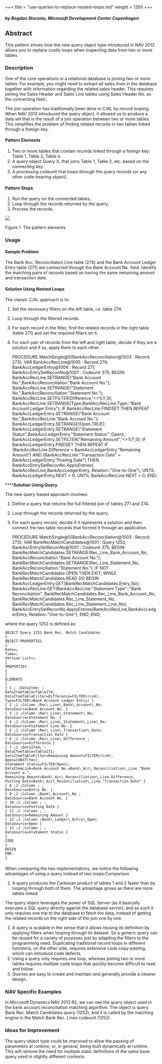 +++
title = "use-queries-to-replace-nested-loops.md"
weight = 1350
+++
#### _by Bogdan Sturzoiu, Microsoft Development Center Copenhagen_

## **Abstract**

This pattern shows how the new query object type introduced in NAV 2013 allows you to replace costly loops when inspecting data from two or more tables.

### **Description**

One of the core operations in a relational database is joining two or more tables. For example, you might need to extract all sales lines in the database together with information regarding the related sales header. This requires joining the Sales Header and Sales Line tables using Sales Header No. as the connecting field.;

The join operation has traditionally been done in C/AL by record looping. When NAV 2013 introduced the query object, it allowed us to produce a data set that is the result of a join operation between two or more tables. This simplifies the problem of finding related records in two tables linked through a foreign key. 

#### **Pattern Elements**

1. Two or more tables that contain records linked through a foreign key: Table 1, Table 2, Table n.
2. A query object Query X, that joins Table 1, Table 2, etc. based on the connecting key.
3. A processing codeunit that loops through the query records (or any other code-bearing object).

#### **Pattern Steps**

1. Run the query on the connected tables.
2. Loop through the records returned by the query.
3. Process the records. 

[![ ][image0]][anchor0]

Figure 1\. The pattern elements

### **Usage**

#### **Sample Problem**

The Bank Acc. Reconciliation Line table (274) and the Bank Account Ledger Entry table (271) are connected through the Bank Account No. field. Identify the matching pairs of records based on having the same remaining amount and transaction date.

#### **Solution Using Nested Loops**

The classic C/AL approach is to:

1. Set the necessary filters on the left table, i.e. table 274\.
2. Loop through the filtered records.
3. For each record in the filter, find the related records in the right table (table 271) and set the required filters on it.
4. For each pair of records from the left and right table, decide if they are a solution and if so, apply them to each other.

    PROCEDURE MatchSingle@5(BankAccReconciliation@1003 : Record 273);
    VAR
    BankAccRecLine@1005 : Record 274;
    BankAccLedgerEntry@1006 : Record 271;
    BankAccEntrySetReconNo@1007 : Codeunit 375; 
    BEGIN
    BankAccRecLine.SETRANGE("Bank Account No.",BankAccReconciliation."Bank Account No.");
    BankAccRecLine.SETRANGE("Statement No.",BankAccReconciliation."Statement No.");
    BankAccRecLine.SETFILTER(Difference,'<\>%1',0);
    BankAccRecLine.SETRANGE(Type,BankAccRecLine.Type::"Bank Account Ledger Entry");
    IF BankAccRecLine.FINDSET THEN
    REPEAT
    BankAccLedgerEntry.SETRANGE("Bank Account No.",BankAccRecLine."Bank Account No.");
    BankAccLedgerEntry.SETRANGE(Open,TRUE);
    BankAccLedgerEntry.SETRANGE("Statement Status",BankAccLedgerEntry."Statement Status"::Open);
    BankAccLedgerEntry.SETFILTER("Remaining Amount",'<\>%1',0);
    IF BankAccLedgerEntry.FINDSET THEN
    REPEAT
    IF (BankAccRecLine.Difference = BankAccLedgerEntry."Remaining Amount") AND 
    (BankAccRecLine."Transaction Date" = BankAccLedgerEntry."Posting Date") THEN 
    BankAccEntrySetReconNo.ApplyEntries(
    BankAccRecLine,BankAccLedgerEntry, Relation::"One-to-One");
    UNTIL BankAccLedgerEntry.NEXT = 0;
    UNTIL BankAccRecLine.NEXT = 0;
    END;

  
******Solution Using Query**

The new query-based approach involves:

1. Define a query that returns the full filtered join of tables 271 and 274\.
2. Loop through the records returned by the query.
3. For each query record, decide if it represents a solution and then connect the two table records that formed it through an application.

    PROCEDURE MatchSingle@5(BankAccReconciliation@1003 : Record 273);
    VAR
    BankRecMatchCandidates@1001 : Query 1252;
    BankAccEntrySetReconNo@1007 : Codeunit 375;
    BEGIN
    BankRecMatchCandidates.SETRANGE(Rec\_Line\_Bank\_Account\_No,
    BankAccReconciliation."Bank Account No.");
    BankRecMatchCandidates.SETRANGE(Rec\_Line\_Statement\_No,
    BankAccReconciliation."Statement No.");
    IF NOT BankRecMatchCandidates.OPEN THEN
    EXIT;
    WHILE BankRecMatchCandidates.READ DO BEGIN 
    BankAccLedgerEntry.GET(BankRecMatchCandidates.Entry\_No); 
    BankAccRecLine.GET(BankAccRecLine."Statement Type"::"Bank Reconciliation",
    BankRecMatchCandidates.Rec\_Line\_Bank\_Account\_No,
    BankRecMatchCandidates.Rec\_Line\_Statement\_No,
    BankRecMatchCandidates.Rec\_Line\_Statement\_Line\_No);
    BankAccEntrySetReconNo.ApplyEntries(BankAccRecLine,BankAccLedgerEntry, 
    Relation::"One-to-One"); 
    END;
    END;
    

where the query 1252 is defined as:

    OBJECT Query 1252 Bank Rec. Match Candidates
    {
    OBJECT-PROPERTIES
    {
    Date=;
    Time=;
    Version List=;
    }
    PROPERTIES
    {
    }
    ELEMENTS
    {
    { 1 ; ;DataItem; ;
    DataItemTable=Table274;
    DataItemTableFilter=Difference=FILTER(<\>0),
    Type=FILTER(=Bank Account Ledger Entry) }
    { 2 ;1 ;Column ;Rec\_Line\_Bank\_Account\_No;
    DataSource=Bank Account No. }
    { 3 ;1 ;Column ;Rec\_Line\_Statement\_No;
    DataSource=Statement No. }
    { 4 ;1 ;Column ;Rec\_Line\_Statement\_Line\_No;
    DataSource=Statement Line No. }
    { 5 ;1 ;Column ;Rec\_Line\_Transaction\_Date;
    DataSource=Transaction Date } 
    { 6 ;1 ;Column ;Rec\_Line\_Difference ;
    DataSource=Difference } 
    { 7 ;1 ;DataItem; ;
    DataItemTable=Table271;
    DataItemTableFilter=Remaining Amount=FILTER(<\>0),
    Open=CONST(Yes),
    Statement Status=FILTER(Open);
    DataItemLink=Bank Account No.=Bank\_Acc\_Reconciliation\_Line."Bank Account o.",
    Remaining Amount=Bank\_Acc\_Reconciliation\_Line.Difference,
    Posting Date=Bank\_Acc\_Reconciliation\_Line."Transaction Date" }
    { 8 ;2 ;Column ; ;
    DataSource=Entry No. }
    { 9 ;2 ;Column ;Bank\_Account\_No ;
    DataSource=Bank Account No. }
    { 10 ;2 ;Column ; ;
    DataSource=Posting Date } 
    { 11 ;2 ;Column ; ;
    DataSource=Remaining Amount }
    { 12 ;2 ;Column ;Bank\_Ledger\_Entry\_Open;
    DataSource=Open }
    { 13 ;2 ;Column ; ;
    DataSource=Statement Status } 
    }
    CODE
    {
    BEGIN
    END.
    }

####   
When comparing the two implementations, we notice the following advantages of using a query instead of two loops:Comparison

1. A query produces the Cartesian product of tables 1 and 2 faster than by looping through both of them. The advantage grows as there are more tables linked.

The query object leverages the power of SQL Server (as it basically executes a SQL query directly against the database server), and as such it only requires one trip to the database to fetch the data, instead of getting the related records on the right side of the join one by one.

1. A query is scalable in the sense that it allows reusing its definition by applying filters when looping through its dataset. So a generic query can be reused for a variety of purposes just by adapting the filters to the programming need. Duplicating traditional record loops in different functions, on the other side, requires extensive code copy-pasting, which can introduce code defects.
2. Using a query only requires one loop, whereas joining two or more tables requires multiple code loops that quickly become difficult to read and follow.
3. Queries are easy to create and maintain and generally provide a cleaner design.

### **NAV Specific Examples**

In Microsoft Dynamics NAV 2013 R2, we can see the query object used in the bank account reconciliation matching algorithm. The object is query Bank Rec. Match Candidates query (1252), and it is called by the matching engine in the Match Bank Rec. Lines codeunit (1252).

### **Ideas for Improvement**

The query object type could be improved to allow the passing of parameters at runtime, or, in general, being built dynamically at runtime. This will remove the need for multiple static definitions of the same base query used in slightly different contexts.



[anchor0]: 5040.clip_5F00_image002.png


[image0]: 5040.clip_5F00_image002.png
